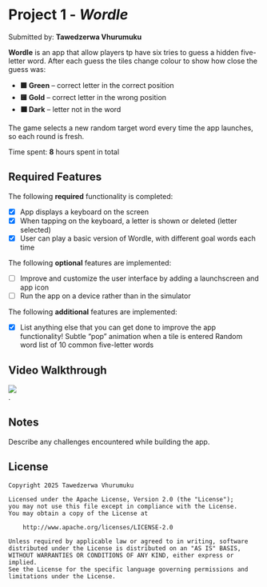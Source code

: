 # Project 1 - _Wordle_

Submitted by: **Tawedzerwa Vhurumuku**

**Wordle** is an app that allow players tp have six tries to guess a hidden five-letter word. After each guess the tiles change colour to show how close the guess was:

- **🟩 Green** – correct letter in the correct position
- **🟨 Gold** – correct letter in the wrong position
- **⬛️ Dark** – letter not in the word

The game selects a new random target word every time the app launches, so each round is fresh.

Time spent: **8** hours spent in total

## Required Features

The following **required** functionality is completed:

- [x] App displays a keyboard on the screen
- [x] When tapping on the keyboard, a letter is shown or deleted (letter selected)
- [x] User can play a basic version of Wordle, with different goal words each time

The following **optional** features are implemented:

- [ ] Improve and customize the user interface by adding a launchscreen and app icon
- [ ] Run the app on a device rather than in the simulator

The following **additional** features are implemented:

- [x] List anything else that you can get done to improve the app functionality!
      Subtle “pop” animation when a tile is entered
      Random word list of 10 common five-letter words

## Video Walkthrough

<div>
<a href="https://www.loom.com/share/7679a82d0536485bb983a71b55bf3a0b">
</a>
<a href="https://www.loom.com/share/7679a82d0536485bb983a71b55bf3a0b">
<img style="max-width:300px;" src="https://cdn.loom.com/sessions/thumbnails/7679a82d0536485bb983a71b55bf3a0b-bfea7eb6a9dba981-full-play.gif">
</a>

  </div> .

## Notes

Describe any challenges encountered while building the app.

## License

    Copyright 2025 Tawedzerwa Vhurumuku

    Licensed under the Apache License, Version 2.0 (the "License");
    you may not use this file except in compliance with the License.
    You may obtain a copy of the License at

        http://www.apache.org/licenses/LICENSE-2.0

    Unless required by applicable law or agreed to in writing, software
    distributed under the License is distributed on an "AS IS" BASIS,
    WITHOUT WARRANTIES OR CONDITIONS OF ANY KIND, either express or implied.
    See the License for the specific language governing permissions and
    limitations under the License.
